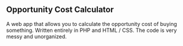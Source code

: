 ## Opportunity Cost Calculator

A web app that allows you to calculate the opportunity cost of buying something. Written entirely in PHP and HTML / CSS. The code is very messy and unorganized.